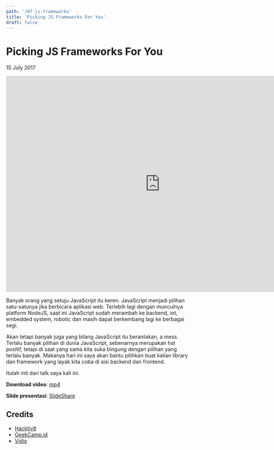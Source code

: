 ```yaml
---
path: '/07-js-frameworks'
title: 'Picking JS Frameworks For You'
draft: false
---
```


# Picking JS Frameworks For You

15 July 2017

<iframe width="840" height="590" src="https://www.youtube.com/embed/XYPr_Yg_SBI" frameborder="0" allowfullscreen></iframe>

Banyak orang yang setuju JavaScript itu keren. JavaScript menjadi pilihan satu-satunya jika berbicara aplikasi web. Terlebih lagi dengan munculnya platform NodeJS, saat ini JavaScript sudah merambah ke backend, iot, embedded system, robotic dan masih dapat berkembang lagi ke berbagai segi.

Akan tetapi banyak juga yang bilang JavaScript itu berantakan, a mess. Terlalu banyak pilihan di dunia JavaScript, sebenarnya merupakan hal positif, tetapi di saat yang sama kita suka bingung dengan pilihan yang terlalu banyak. Makanya hari ini saya akan bantu pilihkan buat kalian library dan framework yang layak kita coba di sisi backend dan frontend.

Itulah inti dari talk saya kali ini.

**Download video**: [mp4](/static/07-js-frameworks.mp4)

**Slide presentasi**: [SlideShare](https://www.slideshare.net/rizafahmi/picking-javascript-framework-in-2017-geekcamp)


## Credits

* [Hacktiv8](https://hacktiv8.com/)
* [GeekCamp.id](http://geekcamp.id)
* [Vidio](https://www.vidio.com/watch/793713-picking-a-js-frameworks-in-2017-riza-fahmi)
